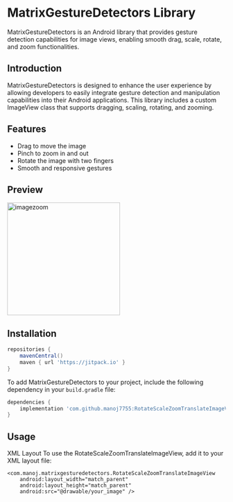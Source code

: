 # MatrixGestureDetectors Library

MatrixGestureDetectors is an Android library that provides gesture detection capabilities for image views, enabling smooth drag, scale, rotate, and zoom functionalities.

## Introduction

MatrixGestureDetectors is designed to enhance the user experience by allowing developers to easily integrate gesture detection and manipulation capabilities into their Android applications. This library includes a custom ImageView class that supports dragging, scaling, rotating, and zooming.

## Features

- Drag to move the image
- Pinch to zoom in and out
- Rotate the image with two fingers
- Smooth and responsive gestures


## Preview
<img src="https://github.com/manoj7755/RotateScaleZoomTranslateImageView/assets/88922867/e9a00ec9-424d-4c1c-9647-740c56315e1e" alt="imagezoom" width="260"/>



## Installation


```gradle
repositories {
    mavenCentral()
    maven { url 'https://jitpack.io' }
}
```

To add MatrixGestureDetectors to your project, include the following dependency in your `build.gradle` file:

```gradle
dependencies {
    implementation 'com.github.manoj7755:RotateScaleZoomTranslateImageView:1.0.0'
}

```
## Usage
XML Layout
To use the RotateScaleZoomTranslateImageView, add it to your XML layout file:
````
<com.manoj.matrixgesturedetectors.RotateScaleZoomTranslateImageView
    android:layout_width="match_parent"
    android:layout_height="match_parent"
    android:src="@drawable/your_image" />
